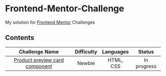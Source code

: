 # Frontend-Mentor-Challenge
My solution for [Frontend Mentor](https://www.frontendmentor.io) Challenges

## Contents
| Challenge Name | Difficulty | Languages | Status |
| :-: | :-: | :-: | :-: |
| [Product preview card component](https://github.com/hatchling13/Frontend-Mentor-Challenge) | Newbie | HTML, CSS | In progress |